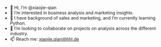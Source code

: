 - 👋 Hi, I’m @xiaojie-qian
- 👀 I’m interested in business analysis and marketing insights. 
- 🌱 I have background of sales and marketing, and I’m currently learning Python.
- 💞️ I’m looking to collaborate on projects on analysis across the different industry. 
- 📫 Reach me: xiaojie.qian@hhl.de

<!---
xiaojie-qian/xiaojie-qian is a ✨ special ✨ repository because its `README.md` (this file) appears on your GitHub profile.
You can click the Preview link to take a look at your changes.
--->
